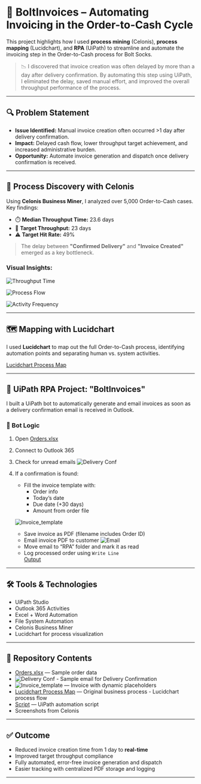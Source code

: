 # 🚀 BoltInvoices – Automating Invoicing in the Order-to-Cash Cycle

This project highlights how I used **process mining** (Celonis), **process mapping** (Lucidchart), and **RPA** (UiPath) to streamline and automate the invoicing step in the Order-to-Cash process for Bolt Socks.

> 📉 I discovered that invoice creation was often delayed by more than a day after delivery confirmation. By automating this step using UiPath, I eliminated the delay, saved manual effort, and improved the overall throughput performance of the process.

---

## 🔍 Problem Statement

- **Issue Identified:** Manual invoice creation often occurred >1 day after delivery confirmation.
- **Impact:** Delayed cash flow, lower throughput target achievement, and increased administrative burden.
- **Opportunity:** Automate invoice generation and dispatch once delivery confirmation is received.

---

## 🔬 Process Discovery with Celonis

Using **Celonis Business Miner**, I analyzed over 5,000 Order-to-Cash cases. Key findings:

- ⏱️ **Median Throughput Time:** 23.6 days  
- 🎯 **Target Throughput:** 23 days  
- ⚠️ **Target Hit Rate:** 49%  

> The delay between **"Confirmed Delivery"** and **"Invoice Created"** emerged as a key bottleneck.

### Visual Insights:
 ![Throughput Time](SS2.png)
 
 ![Process Flow](SS3.png)
 
![Activity Frequency](SS1.png)

---

## 🗺️ Mapping with Lucidchart

I used **Lucidchart** to map out the full Order-to-Cash process, identifying automation points and separating human vs. system activities.

[Lucidchart Process Map](Order%20to%20Cash.pdf)

---

## 🤖 UiPath RPA Project: "BoltInvoices"

I built a UiPath bot to automatically generate and email invoices as soon as a delivery confirmation email is received in Outlook.

### 🧠 Bot Logic

1. Open [Orders.xlsx](./Orders.xlsx)
2. Connect to Outlook 365
3. Check for unread emails
   ![Delivery Conf](./Delivery_Confirmation.png)
4. If a confirmation is found:
   - Fill the invoice template with:
     - Order info
     - Today’s date
     - Due date (+30 days)
     - Amount from order file
       
   ![Invoice_template](./Invoice%20template.png)
   
   - Save invoice as PDF (filename includes Order ID)
   - Email invoice PDF to customer
     ![Email](./Screenshot%202025-02-21%20225007.jpg)
   - Move email to “RPA” folder and mark it as read
   - Log processed order using `Write Line`    
     [Output](./output-3.txt)

---

## 🛠 Tools & Technologies

- UiPath Studio
- Outlook 365 Activities
- Excel + Word Automation
- File System Automation
- Celonis Business Miner
- Lucidchart for process visualization

---

## 📁 Repository Contents

- [Orders.xlsx](./Orders.xlsx) — Sample order data
- ![Delivery Conf](./Delivery_Confirmation.png) - Sample email for Delivery Confirmation  
- ![Invoice_template](./Invoice%20template.png) — Invoice with dynamic placeholders  
- [Lucidchart Process Map](Order%20to%20Cash.pdf) — Original business process - Lucidchart process flow 
- [Script](./Main.xaml) — UiPath automation script  
- Screenshots from Celonis  


---

## ✅ Outcome

- Reduced invoice creation time from 1 day to **real-time**
- Improved target throughput compliance
- Fully automated, error-free invoice generation and dispatch
- Easier tracking with centralized PDF storage and logging

---


